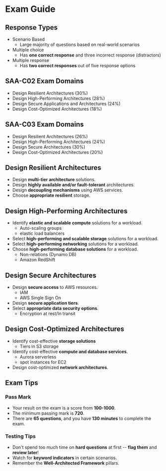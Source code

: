 # Exam Guide

## Response Types

- Scenario Based
	- Large majority of questions based on real-world scenarios
- Multiple choice
	- Has **one correct response** and three incorrect response (distractors)
- Multiple response
	- Has **two correct responses** out of five response options

## SAA-C02 Exam Domains

- Design Resilient Architectures (30%)
- Design High-Performing Architectures (28%)
- Design Secure Applications and Architectures (24%)
- Design Cost-Optimized Architectures (18%)

## SAA-C03 Exam Domains

- Design Resilient Architectures (26%)
- Design High-Performing Architectures (24%)
- Design Secure Architectures (30%)
- Design Cost-Optimized Architectures (20%)

## Design Resilient Architectures

- Design **multi-tier architecture** solutions.
- Design **highly available and/or fault-tolerant** architectures.
- Design **decoupling mechanisms** using AWS services.
- Choose **appropriate resilient** storage.

## Design High-Performing Architectures

- Identify **elastic and scalable compute** solutions for a workload.
	- Auto-scaling groups
	- elastic load balancers
- Select **high-performing and scalable storage** solutions for a workload.
- Select **high-performing networking** solutions for a workload.
- Choose **high-performing database solutions** for a workload.
	- Non-relations (Dynamo DB)
	- Amazon RedShift

## Design Secure Architectures

- Design **secure access** to AWS resources.
	- IAM
	- AWS Single Sign On
- Design **secure application tiers**.
- Select **appropriate data security options**.
	- Encryption at rest/In transit


## Design Cost-Optimized Architectures

- Identify cost-effective **storage solutions**
	- Tiers in S3 storage
- Identify cost-effective **compute and database services**.
	- Aurora serverless
	- spot instances for EC2
- Design cost-optimized **network architectures**.

## Exam Tips

### Pass Mark
- Your result on the exam is a score from **100-1000**.
- The minimum passing mark is **720**.
- There are **65 questions**, and you have **130 minutes** to complete the exam.

### Testing Tips
- Don't spend too much time on **hard questions** at first -- **flag them** and **review later**!
- Watch for **keyword indicators** in certain scenarios.
- Remember the **Well-Architected Framework** pillars.

